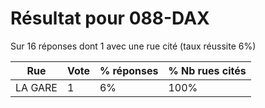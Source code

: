 # Résultat pour 088-DAX

Sur 16 réponses dont 1 avec une rue cité (taux réussite 6%)

| Rue | Vote | % réponses | % Nb rues cités|
|-----|------|------------|----------------|
| LA GARE | 1 | 6% | 100%|
